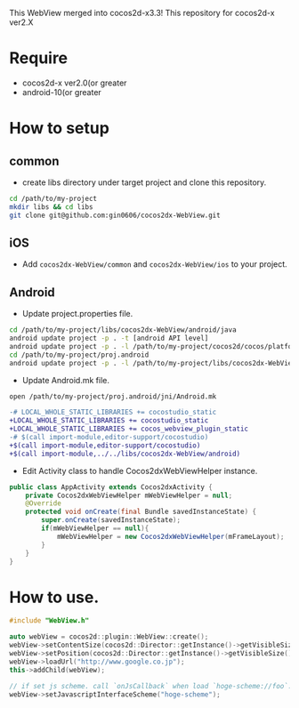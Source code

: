 This WebView merged into cocos2d-x3.3!
This repository for cocos2d-x ver2.X

# Require
* cocos2d-x ver2.0(or greater
* android-10(or greater

# How to setup

## common
* create libs directory under target project and clone this repository.

```sh
cd /path/to/my-project
mkdir libs && cd libs
git clone git@github.com:gin0606/cocos2dx-WebView.git
```

## iOS
* Add `cocos2dx-WebView/common` and `cocos2dx-WebView/ios` to your project.

## Android
* Update project.properties file.

```sh
cd /path/to/my-project/libs/cocos2dx-WebView/android/java
android update project -p . -t [android API level]
android update project -p . -l /path/to/my-project/cocos2d/cocos/platform/android/java
cd /path/to/my-project/proj.android
android update project -p . -l /path/to/my-project/libs/cocos2dx-WebView/android/java
```

* Update Android.mk file.

```sh
open /path/to/my-project/proj.android/jni/Android.mk
```

```diff
-# LOCAL_WHOLE_STATIC_LIBRARIES += cocostudio_static
+LOCAL_WHOLE_STATIC_LIBRARIES += cocostudio_static
+LOCAL_WHOLE_STATIC_LIBRARIES += cocos_webview_plugin_static
-# $(call import-module,editor-support/cocostudio)
+$(call import-module,editor-support/cocostudio)
+$(call import-module,../../libs/cocos2dx-WebView/android)
```

* Edit Activity class to handle Cocos2dxWebViewHelper instance.

```java
public class AppActivity extends Cocos2dxActivity {
    private Cocos2dxWebViewHelper mWebViewHelper = null;
    @Override
    protected void onCreate(final Bundle savedInstanceState) {
        super.onCreate(savedInstanceState);
        if(mWebViewHelper == null){
            mWebViewHelper = new Cocos2dxWebViewHelper(mFrameLayout);
        }
    }
}
```

# How to use.
```cpp
#include "WebView.h"

auto webView = cocos2d::plugin::WebView::create();
webView->setContentSize(cocos2d::Director::getInstance()->getVisibleSize());
webView->setPosition(cocos2d::Director::getInstance()->getVisibleSize() / 2);
webView->loadUrl("http://www.google.co.jp");
this->addChild(webView);

// if set js scheme. call `onJsCallback` when load `hoge-scheme://foo`.
webView->setJavascriptInterfaceScheme("hoge-scheme");
```

